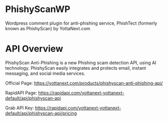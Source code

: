# PhishyScanWP
Wordpress comment plugin for anti-phishing service, PhishTect (formerly known as PhishyScan) by YottaNext.com

# API Overview
PhishyScan Anti-Phishing is a new Phishing scam detection API, using AI technology. PhishyScan easily integrates and protects email, instant messaging, and social media services.

Official Page: https://yottanext.com/products/phishyscan-anti-phishing-api/

RapidAPI Page: https://rapidapi.com/yottanext-yottanext-default/api/phishyscan-api

Grab API Key: https://rapidapi.com/yottanext-yottanext-default/api/phishyscan-api/pricing
